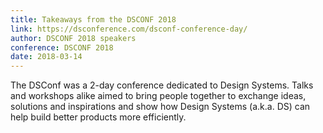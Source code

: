 ```yaml
---
title: Takeaways from the DSCONF 2018
link: https://dsconference.com/dsconf-conference-day/
author: DSCONF 2018 speakers
conference: DSCONF 2018
date: 2018-03-14
---
```


The DSConf was a 2-day conference dedicated to Design Systems. Talks and workshops alike aimed to bring people together to exchange ideas, solutions and inspirations and show how Design Systems (a.k.a. DS) can help build better products more efficiently.
